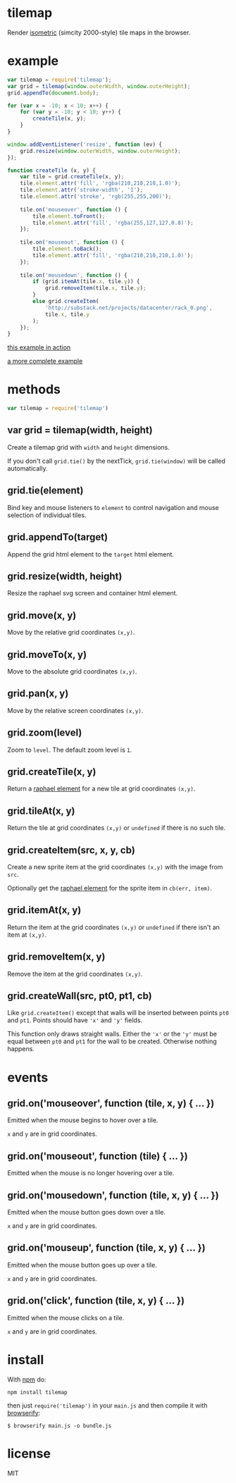 # tilemap

Render [isometric](https://en.wikipedia.org/wiki/Axonometric_projection)
(simcity 2000-style) tile maps in the browser.

# example

``` js
var tilemap = require('tilemap');
var grid = tilemap(window.outerWidth, window.outerHeight);
grid.appendTo(document.body);

for (var x = -10; x < 10; x++) {
    for (var y = -10; y < 10; y++) {
        createTile(x, y);
    }
}

window.addEventListener('resize', function (ev) {
    grid.resize(window.outerWidth, window.outerHeight);
});

function createTile (x, y) {
    var tile = grid.createTile(x, y);
    tile.element.attr('fill', 'rgba(210,210,210,1.0)');
    tile.element.attr('stroke-width', '1');
    tile.element.attr('stroke', 'rgb(255,255,200)');
    
    tile.on('mouseover', function () {
        tile.element.toFront();
        tile.element.attr('fill', 'rgba(255,127,127,0.8)');
    });
    
    tile.on('mouseout', function () {
        tile.element.toBack();
        tile.element.attr('fill', 'rgba(210,210,210,1.0)');
    });
    
    tile.on('mousedown', function () {
        if (grid.itemAt(tile.x, tile.y)) {
            grid.removeItem(tile.x, tile.y);
        }
        else grid.createItem(
            'http://substack.net/projects/datacenter/rack_0.png',
            tile.x, tile.y
        );
    });
}
```

[this example in action](http://substack.net/projects/datacenter/tiles.html)

[a more complete example](http://substack.net/projects/datacenter/)

# methods

```js
var tilemap = require('tilemap')
```

## var grid = tilemap(width, height)

Create a tilemap grid with `width` and `height` dimensions.

If you don't call `grid.tie()` by the nextTick, `grid.tie(window)` will be
called automatically.

## grid.tie(element)

Bind key and mouse listeners to `element` to control navigation and mouse
selection of individual tiles.

## grid.appendTo(target)

Append the grid html element to the `target` html element.

## grid.resize(width, height)

Resize the raphael svg screen and container html element.

## grid.move(x, y)

Move by the relative grid coordinates `(x,y)`.

## grid.moveTo(x, y)

Move to the absolute grid coordinates `(x,y)`.

## grid.pan(x, y)

Move by the relative screen coordinates `(x,y)`.

## grid.zoom(level)

Zoom to `level`. The default zoom level is `1`.

## grid.createTile(x, y)

Return a [raphael element](http://raphaeljs.com/reference.html#Element)
for a new tile at grid coordinates `(x,y)`.

## grid.tileAt(x, y)

Return the tile at grid coordinates `(x,y)` or `undefined` if there is no such
tile.

## grid.createItem(src, x, y, cb)

Create a new sprite item at the grid coordinates `(x,y)` with the image from
`src`.

Optionally get the 
[raphael element](http://raphaeljs.com/reference.html#Element)
for the sprite item in `cb(err, item)`.

## grid.itemAt(x, y)

Return the item at the grid coordinates `(x,y)` or `undefined` if there isn't an
item at `(x,y)`.

## grid.removeItem(x, y)

Remove the item at the grid coordinates `(x,y)`.

## grid.createWall(src, pt0, pt1, cb)

Like `grid.createItem()` except that walls will be inserted between points `pt0`
and `pt1`. Points should have `'x'` and `'y'` fields.

This function only draws straight walls. Either the `'x'` or the `'y'` must be
equal between `pt0` and `pt1` for the wall to be created. Otherwise nothing
happens.

# events

## grid.on('mouseover', function (tile, x, y) { ... })

Emitted when the mouse begins to hover over a tile.

`x` and `y` are in grid coordinates.

## grid.on('mouseout', function (tile) { ... })

Emitted when the mouse is no longer hovering over a tile.

## grid.on('mousedown', function (tile, x, y) { ... })

Emitted when the mouse button goes down over a tile.

`x` and `y` are in grid coordinates.

## grid.on('mouseup', function (tile, x, y) { ... })

Emitted when the mouse button goes up over a tile.

`x` and `y` are in grid coordinates.

## grid.on('click', function (tile, x, y) { ... })

Emitted when the mouse clicks on a tile.

`x` and `y` are in grid coordinates.

# install

With [npm](http://npmjs.org) do:

```
npm install tilemap
```

then just `require('tilemap')` in your `main.js` and then compile it with
[browserify](http://github.com/substack/node-browserify):

```
$ browserify main.js -o bundle.js
```

# license

MIT
